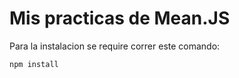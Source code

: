 # Mis practicas de Mean.JS

Para la instalacion se require correr este comando:

<code>npm install</code>
